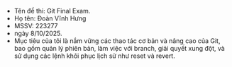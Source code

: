  - Tên đề thi: Git Final Exam.
 - Họ tên: Đoàn Vĩnh Hưng
 - MSSV: 223277 
 - ngày 8/10/2025.
 - Mục tiêu của tôi là nắm vững các thao tác cơ bản và nâng cao của Git, bao gồm quản lý phiên bản, làm việc với branch, giải quyết xung đột, và sử dụng các lệnh khôi phục lịch sử như reset và revert.